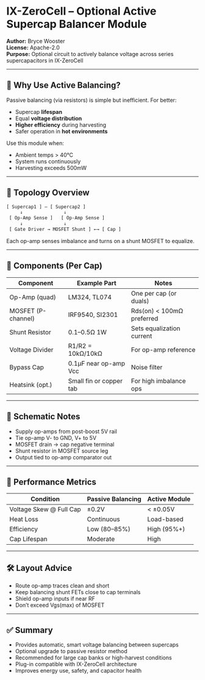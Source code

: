 # IX-ZeroCell – Optional Active Supercap Balancer Module

**Author:** Bryce Wooster  
**License:** Apache-2.0  
**Purpose:** Optional circuit to actively balance voltage across series supercapacitors in IX-ZeroCell

---

## 🔋 Why Use Active Balancing?

Passive balancing (via resistors) is simple but inefficient. For better:

- Supercap **lifespan**  
- Equal **voltage distribution**  
- **Higher efficiency** during harvesting  
- Safer operation in **hot environments**

Use this module when:

- Ambient temps > 40°C  
- System runs continuously  
- Harvesting exceeds 500mW  

---

## 🔌 Topology Overview

```txt
[ Supercap1 ] — [ Supercap2 ]
     ↓               ↓
 [ Op-Amp Sense ]   [ Op-Amp Sense ]
     ↓               ↓
 [ Gate Driver → MOSFET Shunt ] ←→ [ Cap ]
```

Each op-amp senses imbalance and turns on a shunt MOSFET to equalize.

---

## 🔧 Components (Per Cap)

| Component           | Example Part          | Notes                     |
|---------------------|------------------------|----------------------------|
| Op-Amp (quad)       | LM324, TL074           | One per cap (or duals)     |
| MOSFET (P-channel)  | IRF9540, SI2301        | Rds(on) < 100mΩ preferred  |
| Shunt Resistor      | 0.1–0.5Ω 1W            | Sets equalization current |
| Voltage Divider     | R1/R2 = 10kΩ/10kΩ      | For op-amp reference  
| Bypass Cap          | 0.1µF near op-amp Vcc  | Noise filter              |
| Heatsink (opt.)     | Small fin or copper tab| For high imbalance ops    |

---

## 📐 Schematic Notes

- Supply op-amps from post-boost 5V rail  
- Tie op-amp V- to GND, V+ to 5V  
- MOSFET drain → cap negative terminal  
- Shunt resistor in MOSFET source leg  
- Output tied to op-amp comparator out  

---

## 🧪 Performance Metrics

| Condition         | Passive Balancing | Active Module |
|-------------------|--------------------|---------------|
| Voltage Skew @ Full Cap | ±0.2V         | < ±0.05V      |
| Heat Loss         | Continuous         | Load-based    |
| Efficiency        | Low (80–85%)       | High (95%+)   |
| Cap Lifespan      | Moderate           | High          |

---

## 🛠️ Layout Advice

- Route op-amp traces clean and short  
- Keep balancing shunt FETs close to cap terminals  
- Shield op-amp inputs if near RF  
- Don’t exceed Vgs(max) of MOSFET  

---

## ✅ Summary

- Provides automatic, smart voltage balancing between supercaps  
- Optional upgrade to passive resistor method  
- Recommended for large cap banks or high-harvest conditions  
- Plug-in compatible with IX-ZeroCell architecture  
- Improves energy use, safety, and capacitor health

